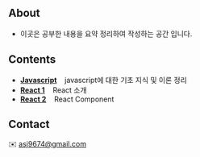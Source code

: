 
## About 
 * 이곳은 공부한 내용을 요약 정리하여 작성하는 공간 입니다.

## Contents 
* **[Javascript](./javascript.md)** &nbsp;&nbsp;  javascript에 대한 기초 지식 및 이론 정리
* **[React 1](./react.md)** &nbsp;&nbsp;  React 소개 
* **[React 2](./react_02.md)** &nbsp;&nbsp;  React Component  

## Contact 
:envelope: asj9674@gmail.com
